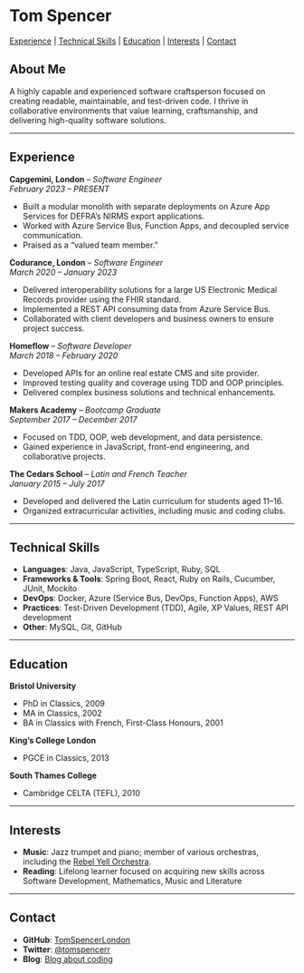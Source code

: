 # Tom Spencer

[Experience](#experience) | [Technical Skills](#technical-skills) | [Education](#education) | [Interests](#interests) | [Contact](#contact)

## About Me

A highly capable and experienced software craftsperson focused on creating readable, maintainable, and test-driven code. I thrive in collaborative environments that value learning, craftsmanship, and delivering high-quality software solutions.

---

## Experience

**Capgemini, London** – *Software Engineer*  
_February 2023 – PRESENT_  
- Built a modular monolith with separate deployments on Azure App Services for DEFRA’s NIRMS export applications.  
- Worked with Azure Service Bus, Function Apps, and decoupled service communication.  
- Praised as a “valued team member.”

**Codurance, London** – *Software Engineer*  
_March 2020 – January 2023_  
- Delivered interoperability solutions for a large US Electronic Medical Records provider using the FHIR standard.  
- Implemented a REST API consuming data from Azure Service Bus.  
- Collaborated with client developers and business owners to ensure project success.

**Homeflow** – *Software Developer*  
_March 2018 – February 2020_  
- Developed APIs for an online real estate CMS and site provider.  
- Improved testing quality and coverage using TDD and OOP principles.  
- Delivered complex business solutions and technical enhancements.

**Makers Academy** – *Bootcamp Graduate*  
_September 2017 – December 2017_  
- Focused on TDD, OOP, web development, and data persistence.  
- Gained experience in JavaScript, front-end engineering, and collaborative projects.

**The Cedars School** – *Latin and French Teacher*  
_January 2015 – July 2017_  
- Developed and delivered the Latin curriculum for students aged 11–16.  
- Organized extracurricular activities, including music and coding clubs.

---

## Technical Skills

- **Languages**: Java, JavaScript, TypeScript, Ruby, SQL  
- **Frameworks & Tools**: Spring Boot, React, Ruby on Rails, Cucumber, JUnit, Mockito  
- **DevOps**: Docker, Azure (Service Bus, DevOps, Function Apps), AWS  
- **Practices**: Test-Driven Development (TDD), Agile, XP Values, REST API development  
- **Other**: MySQL, Git, GitHub

---

## Education

**Bristol University**  
- PhD in Classics, 2009  
- MA in Classics, 2002  
- BA in Classics with French, First-Class Honours, 2001  

**King’s College London**  
- PGCE in Classics, 2013  

**South Thames College**  
- Cambridge CELTA (TEFL), 2010  

---

## Interests

- **Music**: Jazz trumpet and piano; member of various orchestras, including the [Rebel Yell Orchestra](https://www.youtube.com/watch?v=oY3XAV5X0cs).  
- **Reading**: Lifelong learner focused on acquiring new skills across Software Development, Mathematics, Music and Literature

---

## Contact

- **GitHub**: [TomSpencerLondon](https://github.com/TomSpencerLondon)  
- **Twitter**: [@tomspencerr](https://twitter.com/TomSpencerr/media)  
- **Blog**: [Blog about coding](https://tomspencerlondon.com/)

